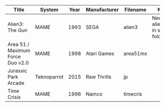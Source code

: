 | Title                            | System      | Year | Manufacturer | Filename | Notes                              |
|----------------------------------|-------------|------|--------------|----------|------------------------------------|
| Alien3: The Gun                  | MAME        | 1993 | SEGA         | alien3   | Needs alien3.mhs in scripts folder |
| Area 51 / Maximum Force Duo v2.0 | MAME        | 1998 | Atari Games  | area51mx |                                    |
| Jurassic Park Arcade             | Teknoparrot | 2015 | Raw Thrills  | jp       |                                    |
| Time Crisis                      | MAME        | 1996 | Namco        | timecris |                                    |

